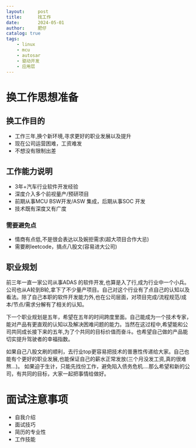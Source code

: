 ```yaml
---
layout:     post
title:      找工作
date:       2024-05-01
author:     肥仔
catalog: true
tags:
    - linux
    - mcu
    - autosar
    - 驱动开发
    - 应用层
--- 
```

# 换工作思想准备
## 换工作目的
- 工作三年,换个新环境,寻求更好的职业发展以及提升
- 现在公司运营困难，工资难发
- 不想没有限制出差

## 工作能力说明
- 3年+汽车行业软件开发经验
- 深度介入多个前视量产/预研项目
- 前期从事MCU BSW开发/ASW 集成，后期从事SOC 开发
- 技术既有深度又有广度
### 需要避免点
- 情商有点低,不是很会表达以及婉拒需求(超大项目合作大忌)
- 需要刷leetcode，搞点八股文(容易进大公司)
## 职业规划
前三年一直一家公司从事ADAS 的软件开发,也算是入了行,成为行业中一个小兵。公司也从A轮到B轮,拿下了不少量产项目。自己对这个行业有了点自己的认知以及看法。除了自己本职的软件开发能力外,也在公司层面，对项目完成/流程规范/成本/节点/需求分解有了相关的认知。

下一个职业规划是五年，希望在五年的时间跨度里面。自己能成为一个技术专家，能对产品有更直观的认知以及解决困难问题的能力。当然在这过程中,希望能和公司共同成长接下来的五年,为了个共同的目标价值而奋斗。也希望自己做的产品能切实提升驾驶者的幸福指数。

如果自己八股文刷的顺利，去行业top更容易把技术的普惠性传递给大家。自己也能有个更好的职业发展,也能保证自己的薪水正常发放(三个月没发工资,真的很难熬...)。
如果迫于生计，只能先找份工作，避免陷入债务危机....那么希望和新的公司，有共同的目标，大家一起把事情给做好。

# 面试注意事项
- 自我介绍
- 面试技巧
- 简历的专业性
- 工作技能
